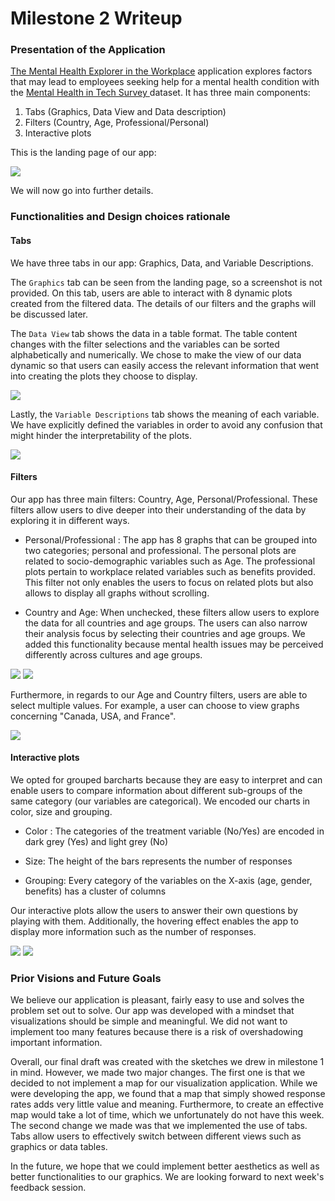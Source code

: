 # Milestone 2 Writeup


### Presentation of the Application

<a href="https://ptung.shinyapps.io/ellognea-ptung-mental-health/">The Mental Health Explorer in the Workplace</a>  application explores factors that may lead to employees seeking help for a mental health condition with the <a href="https://www.kaggle.com/osmi/mental-health-in-tech-survey"> Mental Health in Tech Survey </a> dataset. It has three main components:

1. Tabs (Graphics, Data View and Data description)
2. Filters (Country, Age, Professional/Personal)
3. Interactive plots

This is the landing page of our app:

![](img/LandingPageApp.png)

We will now go into further details.

### Functionalities and  Design choices rationale

#### Tabs
We have three tabs in our app: Graphics, Data, and Variable Descriptions.

The ```Graphics``` tab can be seen from the landing page, so a screenshot is not provided. On this tab, users are able to interact with 8 dynamic plots created from the filtered data. The details of our filters and the graphs will be discussed later.

The ```Data View``` tab shows the data in a table format. The table content changes with the filter selections and the variables can be sorted alphabetically and numerically. We chose to make the view of our data dynamic so that users can easily access the relevant information that went into creating the plots they choose to display.

![](img/DataView.png)

Lastly, the ```Variable Descriptions``` tab shows the meaning of each variable. We have explicitly defined the variables in order to avoid any confusion that might hinder the interpretability of the plots.

![](img/VariableDescriptions.png)

#### Filters

Our app has three main filters: Country, Age, Personal/Professional. These filters allow users to dive deeper into their understanding of the data by exploring it in different ways.  

- Personal/Professional : The app has 8 graphs that can be grouped into two categories; personal and professional. The personal plots are related to socio-demographic variables such as Age. The professional plots pertain to workplace related variables such as benefits provided.  This filter not only enables the users to focus on related plots but also allows to display all graphs without scrolling.

- Country and Age:  When unchecked, these filters allow users to explore the data for all countries and age groups. The users can also narrow their analysis focus by selecting their countries and age groups. We added this functionality because mental health issues may be perceived differently across cultures and age groups.

![](img/FilterSidebarBefore.png)
![](img/FilterSidebarAfter.png)

Furthermore, in regards to our Age and Country filters, users are able to select multiple values. For example, a user can choose to view graphs concerning "Canada, USA, and France". 

![](img/FilterSidebarMult.png)



#### Interactive plots

We opted for grouped barcharts because they are easy to interpret and can enable users to compare information about different sub-groups of the same category (our variables are categorical). We encoded our charts in color, size and grouping.

- Color : The categories of the treatment variable (No/Yes) are encoded in dark grey (Yes) and light grey (No)

- Size: The height of the bars represents the number of responses

- Grouping: Every category of the variables on the X-axis (age, gender, benefits) has a cluster of columns

Our interactive plots allow the users to answer their own questions by playing with them. Additionally, the hovering effect enables the app to display more information such as the number of responses.

![](img/Personal.png)
![](img/Professional.png)


### Prior Visions and Future Goals

We believe our application is pleasant, fairly easy to use and solves the problem set out to solve. Our app was developed with a mindset that visualizations should be simple and meaningful. We did not want to implement too many features because there is a risk of overshadowing important information. 

Overall, our final draft was created with the sketches we drew in milestone 1 in mind. However, we made two major changes. The first one is that we decided to not implement a map for our visualization application. While we were developing the app, we found that a map that simply showed response rates adds very little value and meaning. Furthermore, to create an effective map would take a lot of time, which we unfortunately do not have this week. The second change we made was that we implemented the use of tabs. Tabs allow users to effectively switch between different views such as graphics or data tables.

In the future, we hope that we could implement better aesthetics as well as better functionalities to our graphics. We are looking forward to next week's feedback session.
